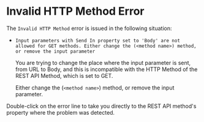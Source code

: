 # Invalid HTTP Method Error

The `Invalid HTTP Method` error is issued in the following situation:

* `Input parameters with Send In property set to 'Body' are not allowed for GET methods. Either change the (<method name>) method, or remove the input parameter`
  
    You are trying to change the place where the input parameter is sent, from URL to Body, and this is incompatible with the HTTP Method of the REST API Method, which is set to GET.

    Either change the (`<method name>`) method, or remove the input parameter.

Double-click on the error line to take you directly to the REST API method's property where the problem was detected.
